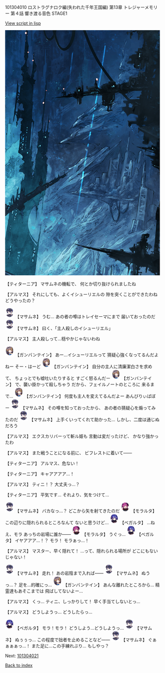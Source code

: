 101304010 ロストラグナロク編(失われた千年王国編) 第13章 トレジャーメモリー 第４話 響き渡る音色 STAGE1

[View script in lisp](../scripts/101304010.txt)

![underground_world_1.png](../images/backgrounds/underground_world_1.png)

【ティターニア】
マサムネの機転で、
何とか切り抜けられましたね

【アルマス】
それにしても、よくイシューリエルの
隙を突くことができたわね
どうやったの？

<img src="../images/units/3100111.png" alt="3100111.png" height="34"/>
【マサムネ】
うむ…
あの者の噂はトレイセーマにまで
届いておったのだ

<img src="../images/units/3100111.png" alt="3100111.png" height="34"/>
【マサムネ】
曰く、「主人殺しのイシューリエル」

【アルマス】
主人殺しって…穏やかじゃないわね

<img src="../images/units/3600211.png" alt="3600211.png" height="34"/>
【ガンバンテイン】
あー…イシューリエルって
猜疑心強くなってるんだよねー
そー・はーど

<img src="../images/units/3600211.png" alt="3600211.png" height="34"/>
【ガンバンテイン】
自分の主人に清廉潔白さを求めて、
ちょっとでも嘘吐いたりすると
すごく怒るんだー

<img src="../images/units/3600211.png" alt="3600211.png" height="34"/>
【ガンバンテイン】
で、襲い掛かって殺しちゃう
だから、フェイルノートのところに
来るまで…

<img src="../images/units/3600211.png" alt="3600211.png" height="34"/>
【ガンバンテイン】
何度も主人を変えてるんだよー
あんびりぃばぼー

<img src="../images/units/3100111.png" alt="3100111.png" height="34"/>
【マサムネ】
その噂を知っておったから、
あの者の猜疑心を煽ってみたのだ

<img src="../images/units/3100111.png" alt="3100111.png" height="34"/>
【マサムネ】
上手くいってくれて助かった…
しかし、二度は通じぬだろう

【アルマス】
エクスカリバーって斬ル姫も
言動は変だったけど、
かなり強かったわ

【アルマス】
また戦うことになる前に、
ビフレストに着いて――

【ティターニア】
アルマス、危ない！

【ティターニア】
キャアアアア…！

【アルマス】
ティニ！？
大丈夫っ…？

【ティターニア】
平気です…
それより、気をつけて…

<img src="../images/units/3100111.png" alt="3100111.png" height="34"/>
【マサムネ】
バカなっ…？
どこから矢を射てきたのだ

<img src="../images/units/3104011.png" alt="3104011.png" height="34"/>
【モラルタ】
この辺りに隠れられるところなんて
ないと思うけど…

<img src="../images/units/3104111.png" alt="3104111.png" height="34"/>
【ベガルタ】
…ねえ、モラ
あっちの岩場に誰か――

<img src="../images/units/3104011.png" alt="3104011.png" height="34"/>
【モラルタ】
うぐっ…

<img src="../images/units/3104111.png" alt="3104111.png" height="34"/>
【ベガルタ】
イヤアアア…！？
モラ！
モラぁっ…！

【アルマス】
マスター、早く隠れて！
…って、隠れられる場所が
どこにもないじゃない！

<img src="../images/units/3100111.png" alt="3100111.png" height="34"/>
【マサムネ】
走れ！
あの岩陰まで入れば――

<img src="../images/units/3100111.png" alt="3100111.png" height="34"/>
【マサムネ】
ぬうっ…？
足を…的確にっ…

<img src="../images/units/3600211.png" alt="3600211.png" height="34"/>
【ガンバンテイン】
あんな離れたところから…
精霊達もあそこまでは
飛ばしてないよー…

【アルマス】
くっ…
ティニ、しっかりして！
早く手当てしないとっ…

【アルマス】
どうしようっ…
どうしたらっ…

<img src="../images/units/3104111.png" alt="3104111.png" height="34"/>
【ベガルタ】
モラ！モラ！
どうしよう…どうしようっ…

<img src="../images/units/3100111.png" alt="3100111.png" height="34"/>
【マサムネ】
ぬぅぅっ…
この程度で拙者を止めることなど――

<img src="../images/units/3100111.png" alt="3100111.png" height="34"/>
【マサムネ】
ぐぁぁぁぁっ…！
また足に…この手練れぶり…
もしやっ？


Next: [101304021](101304021.md)

[Back to index](index.md)
